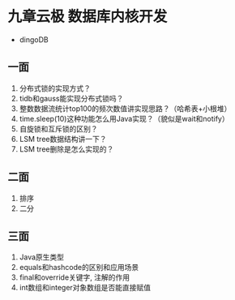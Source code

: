 # 九章云极 数据库内核开发
- dingoDB
## 一面
1. 分布式锁的实现方式？
2. tidb和gauss能实现分布式锁吗？
3. 整数数据流统计top100的频次数值讲实现思路？（哈希表+小根堆）
4. time.sleep(10)这种功能怎么用Java实现？（貌似是wait和notify）
5. 自旋锁和互斥锁的区别？
6. LSM tree数据结构讲一下？
7. LSM tree删除是怎么实现的？
## 二面
1. 排序
2. 二分
## 三面
1. Java原生类型
2. equals和hashcode的区别和应用场景
3. final和override关键字, 注解的作用
4. int数组和integer对象数组是否能直接赋值